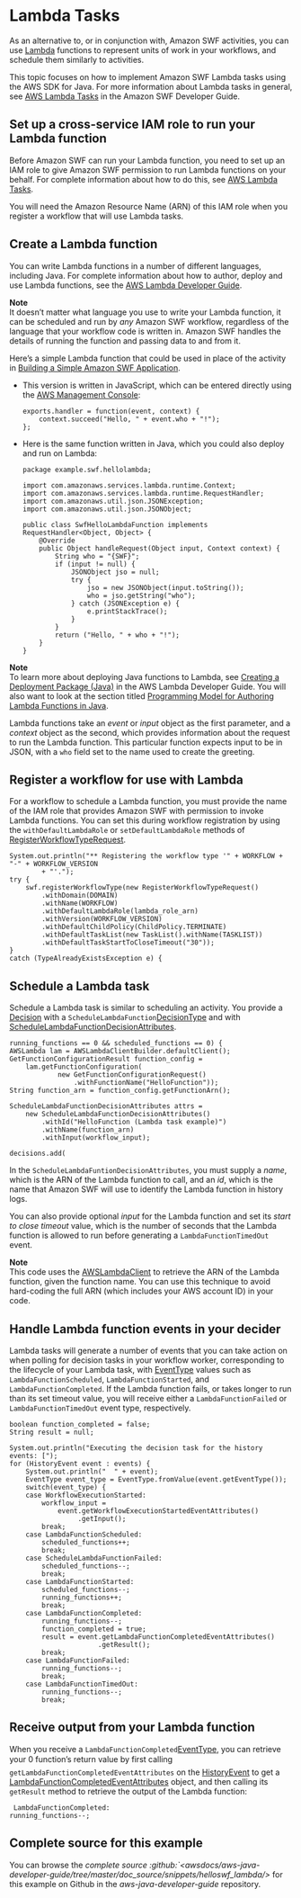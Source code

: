 # Lambda Tasks<a name="swf-lambda-task"></a>

As an alternative to, or in conjunction with, Amazon SWF activities, you can use [Lambda](http://aws.amazon.com/lambda/) functions to represent units of work in your workflows, and schedule them similarly to activities\.

This topic focuses on how to implement Amazon SWF Lambda tasks using the AWS SDK for Java\. For more information about Lambda tasks in general, see [AWS Lambda Tasks](https://docs.aws.amazon.com/amazonswf/latest/developerguide/lambda-task.html) in the Amazon SWF Developer Guide\.

## Set up a cross\-service IAM role to run your Lambda function<a name="set-up-a-cross-service-iam-role-to-run-your-lambda-function"></a>

Before Amazon SWF can run your Lambda function, you need to set up an IAM role to give Amazon SWF permission to run Lambda functions on your behalf\. For complete information about how to do this, see [AWS Lambda Tasks](https://docs.aws.amazon.com/amazonswf/latest/developerguide/lambda-task.html)\.

You will need the Amazon Resource Name \(ARN\) of this IAM role when you register a workflow that will use Lambda tasks\.

## Create a Lambda function<a name="create-a-lambda-function"></a>

You can write Lambda functions in a number of different languages, including Java\. For complete information about how to author, deploy and use Lambda functions, see the [AWS Lambda Developer Guide](https://docs.aws.amazon.com/lambda/latest/dg/)\.

**Note**  
It doesn’t matter what language you use to write your Lambda function, it can be scheduled and run by *any* Amazon SWF workflow, regardless of the language that your workflow code is written in\. Amazon SWF handles the details of running the function and passing data to and from it\.

Here’s a simple Lambda function that could be used in place of the activity in [Building a Simple Amazon SWF Application](swf-hello.md)\.
+ This version is written in JavaScript, which can be entered directly using the [AWS Management Console](https://console.aws.amazon.com/console/home):

  ```
  exports.handler = function(event, context) {
      context.succeed("Hello, " + event.who + "!");
  };
  ```
+ Here is the same function written in Java, which you could also deploy and run on Lambda:

  ```
  package example.swf.hellolambda;
  
  import com.amazonaws.services.lambda.runtime.Context;
  import com.amazonaws.services.lambda.runtime.RequestHandler;
  import com.amazonaws.util.json.JSONException;
  import com.amazonaws.util.json.JSONObject;
  
  public class SwfHelloLambdaFunction implements RequestHandler<Object, Object> {
      @Override
      public Object handleRequest(Object input, Context context) {
          String who = "{SWF}";
          if (input != null) {
              JSONObject jso = null;
              try {
                  jso = new JSONObject(input.toString());
                  who = jso.getString("who");
              } catch (JSONException e) {
                  e.printStackTrace();
              }
          }
          return ("Hello, " + who + "!");
      }
  }
  ```
**Note**  
To learn more about deploying Java functions to Lambda, see [Creating a Deployment Package \(Java\)](https://docs.aws.amazon.com/lambda/latest/dg/lambda-java-how-to-create-deployment-package.html) in the AWS Lambda Developer Guide\. You will also want to look at the section titled [Programming Model for Authoring Lambda Functions in Java](https://docs.aws.amazon.com/lambda/latest/dg/java-programming-model.html)\.

 Lambda functions take an *event* or *input* object as the first parameter, and a *context* object as the second, which provides information about the request to run the Lambda function\. This particular function expects input to be in JSON, with a `who` field set to the name used to create the greeting\.

## Register a workflow for use with Lambda<a name="register-a-workflow-for-use-with-lam"></a>

For a workflow to schedule a Lambda function, you must provide the name of the IAM role that provides Amazon SWF with permission to invoke Lambda functions\. You can set this during workflow registration by using the `withDefaultLambdaRole` or `setDefaultLambdaRole` methods of [RegisterWorkflowTypeRequest](https://docs.aws.amazon.com/sdk-for-java/v1/reference/com/amazonaws/services/simpleworkflow/model/RegisterWorkflowTypeRequest.html)\.

```
System.out.println("** Registering the workflow type '" + WORKFLOW + "-" + WORKFLOW_VERSION
        + "'.");
try {
    swf.registerWorkflowType(new RegisterWorkflowTypeRequest()
        .withDomain(DOMAIN)
        .withName(WORKFLOW)
        .withDefaultLambdaRole(lambda_role_arn)
        .withVersion(WORKFLOW_VERSION)
        .withDefaultChildPolicy(ChildPolicy.TERMINATE)
        .withDefaultTaskList(new TaskList().withName(TASKLIST))
        .withDefaultTaskStartToCloseTimeout("30"));
}
catch (TypeAlreadyExistsException e) {
```

## Schedule a Lambda task<a name="schedule-a-lam-task"></a>

Schedule a Lambda task is similar to scheduling an activity\. You provide a [Decision](https://docs.aws.amazon.com/sdk-for-java/v1/reference/com/amazonaws/services/simpleworkflow/model/Decision.html) with a `ScheduleLambdaFunction`[DecisionType](https://docs.aws.amazon.com/sdk-for-java/v1/reference/com/amazonaws/services/simpleworkflow/model/DecisionType.html) and with [ScheduleLambdaFunctionDecisionAttributes](https://docs.aws.amazon.com/sdk-for-java/v1/reference/com/amazonaws/services/simpleworkflow/model/ScheduleLambdaFunctionDecisionAttributes.html)\.

```
running_functions == 0 && scheduled_functions == 0) {
AWSLambda lam = AWSLambdaClientBuilder.defaultClient();
GetFunctionConfigurationResult function_config =
    lam.getFunctionConfiguration(
            new GetFunctionConfigurationRequest()
                .withFunctionName("HelloFunction"));
String function_arn = function_config.getFunctionArn();

ScheduleLambdaFunctionDecisionAttributes attrs =
    new ScheduleLambdaFunctionDecisionAttributes()
        .withId("HelloFunction (Lambda task example)")
        .withName(function_arn)
        .withInput(workflow_input);

decisions.add(
```

In the `ScheduleLambdaFuntionDecisionAttributes`, you must supply a *name*, which is the ARN of the Lambda function to call, and an *id*, which is the name that Amazon SWF will use to identify the Lambda function in history logs\.

You can also provide optional *input* for the Lambda function and set its *start to close timeout* value, which is the number of seconds that the Lambda function is allowed to run before generating a `LambdaFunctionTimedOut` event\.

**Note**  
This code uses the [AWSLambdaClient](https://docs.aws.amazon.com/sdk-for-java/v1/reference/com/amazonaws/services/lambda/AWSLambdaClient.html) to retrieve the ARN of the Lambda function, given the function name\. You can use this technique to avoid hard\-coding the full ARN \(which includes your AWS account ID\) in your code\.

## Handle Lambda function events in your decider<a name="handle-lam-function-events-in-your-decider"></a>

 Lambda tasks will generate a number of events that you can take action on when polling for decision tasks in your workflow worker, corresponding to the lifecycle of your Lambda task, with [EventType](https://docs.aws.amazon.com/sdk-for-java/v1/reference/com/amazonaws/services/simpleworkflow/model/EventType.html) values such as `LambdaFunctionScheduled`, `LambdaFunctionStarted`, and `LambdaFunctionCompleted`\. If the Lambda function fails, or takes longer to run than its set timeout value, you will receive either a `LambdaFunctionFailed` or `LambdaFunctionTimedOut` event type, respectively\.

```
boolean function_completed = false;
String result = null;

System.out.println("Executing the decision task for the history events: [");
for (HistoryEvent event : events) {
    System.out.println("  " + event);
    EventType event_type = EventType.fromValue(event.getEventType());
    switch(event_type) {
    case WorkflowExecutionStarted:
        workflow_input =
            event.getWorkflowExecutionStartedEventAttributes()
                 .getInput();
        break;
    case LambdaFunctionScheduled:
        scheduled_functions++;
        break;
    case ScheduleLambdaFunctionFailed:
        scheduled_functions--;
        break;
    case LambdaFunctionStarted:
        scheduled_functions--;
        running_functions++;
        break;
    case LambdaFunctionCompleted:
        running_functions--;
        function_completed = true;
        result = event.getLambdaFunctionCompletedEventAttributes()
                      .getResult();
        break;
    case LambdaFunctionFailed:
        running_functions--;
        break;
    case LambdaFunctionTimedOut:
        running_functions--;
        break;
```

## Receive output from your Lambda function<a name="receive-output-from-your-lam-function"></a>

When you receive a `LambdaFunctionCompleted`[EventType](https://docs.aws.amazon.com/sdk-for-java/v1/reference/com/amazonaws/services/simpleworkflow/model/EventType.html), you can retrieve your 0 function’s return value by first calling `getLambdaFunctionCompletedEventAttributes` on the [HistoryEvent](https://docs.aws.amazon.com/sdk-for-java/v1/reference/com/amazonaws/services/simpleworkflow/model/HistoryEvent.html) to get a [LambdaFunctionCompletedEventAttributes](https://docs.aws.amazon.com/sdk-for-java/v1/reference/com/amazonaws/services/simpleworkflow/model/LambdaFunctionCompletedEventAttributes.html) object, and then calling its `getResult` method to retrieve the output of the Lambda function:

```
 LambdaFunctionCompleted:
running_functions--;
```

## Complete source for this example<a name="complete-source-for-this-example"></a>

You can browse the *complete source :github:`<awsdocs/aws\-java\-developer\-guide/tree/master/doc\_source/snippets/helloswf\_lambda/>* for this example on Github in the *aws\-java\-developer\-guide* repository\.